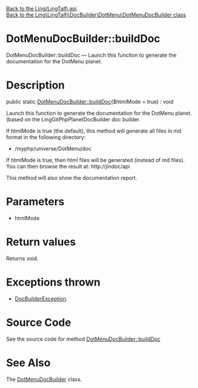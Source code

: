 [Back to the Ling/LingTalfi api](https://github.com/lingtalfi/LingTalfi/blob/master/doc/api/Ling/LingTalfi.md)<br>
[Back to the Ling\LingTalfi\DocBuilder\DotMenu\DotMenuDocBuilder class](https://github.com/lingtalfi/LingTalfi/blob/master/doc/api/Ling/LingTalfi/DocBuilder/DotMenu/DotMenuDocBuilder.md)


DotMenuDocBuilder::buildDoc
================



DotMenuDocBuilder::buildDoc — Launch this function to generate the documentation for the DotMenu planet.




Description
================


public static [DotMenuDocBuilder::buildDoc](https://github.com/lingtalfi/LingTalfi/blob/master/doc/api/Ling/LingTalfi/DocBuilder/DotMenu/DotMenuDocBuilder/buildDoc.md)($htmlMode = true) : void




Launch this function to generate the documentation for the DotMenu planet.
(based on the LingGitPhpPlanetDocBuilder doc builder.

If htmlMode is true (the default),
this method will generate all files in md format in the following directory:

- /myphp/universe/DotMenu/doc



If htmlMode is true,
then html files will be generated (instead of md files).
You can then browse the result at: http://jindoc/api



This method will also show the documentation report.




Parameters
================


- htmlMode

    


Return values
================

Returns void.


Exceptions thrown
================

- [DocBuilderException](https://github.com/lingtalfi/DocTools/blob/master/doc/api/Ling/DocTools/Exception/DocBuilderException.md).&nbsp;







Source Code
===========
See the source code for method [DotMenuDocBuilder::buildDoc](https://github.com/lingtalfi/LingTalfi/blob/master/DocBuilder/DotMenu/DotMenuDocBuilder.php#L44-L200)


See Also
================

The [DotMenuDocBuilder](https://github.com/lingtalfi/LingTalfi/blob/master/doc/api/Ling/LingTalfi/DocBuilder/DotMenu/DotMenuDocBuilder.md) class.



